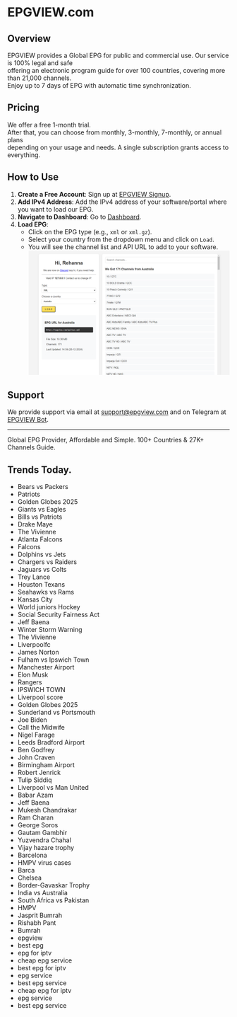 # EPGVIEW.com



## Overview
EPGVIEW provides a Global EPG for public and commercial use. Our service is 100% legal and safe\
offering an electronic program guide for over 100 countries, covering more than 21,000 channels.\
Enjoy up to 7 days of EPG with automatic time synchronization.

## Pricing
We offer a free 1-month trial. \
After that, you can choose from monthly, 3-monthly, 7-monthly, or annual plans \
depending on your usage and needs. A single subscription grants access to everything.

## How to Use
1. **Create a Free Account**: Sign up at [EPGVIEW Signup](https://epgview.com/signup.php).
2. **Add IPv4 Address**: Add the IPv4 address of your software/portal where you want to load our EPG.
3. **Navigate to Dashboard**: Go to [Dashboard](https://epgview.com/dashboard.php).
4. **Load EPG**:
   - Click on the EPG type (e.g., `xml` or `xml.gz`).
   - Select your country from the dropdown menu and click on `Load`.
   - You will see the channel list and API URL to add to your software.
![EPGVIEW](img/dashboard.png)
## Support
We provide support via email at [support@epgview.com](mailto:support@epgview.com) and on Telegram at [EPGVIEW Bot](https://t.me/epgview_bot).

---

Global EPG Provider, Affordable and Simple. 100+ Countries & 27K+ Channels Guide.

## Trends Today.

- Bears vs Packers
- Patriots
- Golden Globes 2025
- Giants vs Eagles
- Bills vs Patriots
- Drake Maye
- The Vivienne
- Atlanta Falcons
- Falcons
- Dolphins vs Jets
- Chargers vs Raiders
- Jaguars vs Colts
- Trey Lance
- Houston Texans
- Seahawks vs Rams
- Kansas City
- World juniors Hockey
- Social Security Fairness Act
- Jeff Baena
- Winter Storm Warning
- The Vivienne
- Liverpoolfc
- James Norton
- Fulham vs Ipswich Town
- Manchester Airport
- Elon Musk
- Rangers
- IPSWICH TOWN
- Liverpool score
- Golden Globes 2025
- Sunderland vs Portsmouth
- Joe Biden
- Call the Midwife
- Nigel Farage
- Leeds Bradford Airport
- Ben Godfrey
- John Craven
- Birmingham Airport
- Robert Jenrick
- Tulip Siddiq
- Liverpool vs Man United
- Babar Azam
- Jeff Baena
- Mukesh Chandrakar
- Ram Charan
- George Soros
- Gautam Gambhir
- Yuzvendra Chahal
- Vijay hazare trophy
- Barcelona
- HMPV virus cases
- Barca
- Chelsea
- Border-Gavaskar Trophy
- India vs Australia
- South Africa vs Pakistan
- HMPV
- Jasprit Bumrah
- Rishabh Pant
- Bumrah
- epgview
- best epg
- epg for iptv
- cheap epg service
- best epg for iptv
- epg service
- best epg service
- cheap epg for iptv
- epg service
- best epg service
